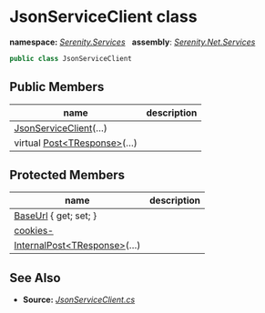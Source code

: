# JsonServiceClient class
**namespace:** *[Serenity.Services](../README.md#serenity.services-namespace)*   **assembly**: *[Serenity.Net.Services](../README.md)*

```csharp
public class JsonServiceClient
```

## Public Members

| name | description |
| --- | --- |
| [JsonServiceClient](JsonServiceClient/JsonServiceClient.md)(…) |  |
| virtual [Post&lt;TResponse&gt;](JsonServiceClient/Post.md)(…) |  |

## Protected Members

| name | description |
| --- | --- |
| [BaseUrl](JsonServiceClient/BaseUrl.md) { get; set; } |  |
| [cookies-](JsonServiceClient/cookies-.md) |  |
| [InternalPost&lt;TResponse&gt;](JsonServiceClient/InternalPost.md)(…) |  |

## See Also

* **Source:** *[JsonServiceClient.cs](https://github.com/serenity-is/Serenity/blob/master/src/Serenity.Net.Services/Json/JsonServiceClient.cs)*